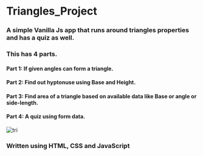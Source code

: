 # Triangles_Project
### A simple Vanilla Js app that runs around triangles properties and has a quiz as well.
### This has 4 parts.
#### Part 1: If given angles can form a triangle.
#### Part 2: Find out hyptonuse using Base and Height.
#### Part 3: Find area of a triangle based on available data like Base or angle or side-length.
#### Part 4: A quiz using form data.
![tri](https://d138zd1ktt9iqe.cloudfront.net/media/seo_landing_files/classification-of-triangles-1621331800.png)


### Written using HTML, CSS and JavaScript
